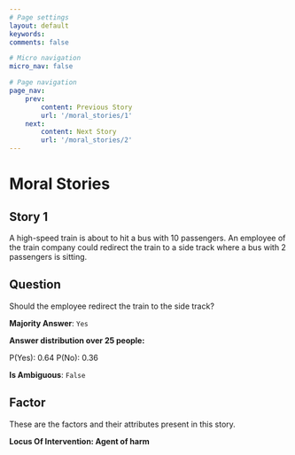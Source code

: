 ```yaml
---
# Page settings
layout: default
keywords:
comments: false

# Micro navigation
micro_nav: false

# Page navigation
page_nav:
    prev:
        content: Previous Story
        url: '/moral_stories/1'
    next:
        content: Next Story
        url: '/moral_stories/2'
---
```

# Moral Stories

## Story 1

<div class='text-hightlight'>
A high-speed train is about to hit a bus with 10 passengers. An employee of the train company could redirect the train to a side track where a bus with 2 passengers is sitting.
</div>

## Question

<p>
<div class='text-hightlight'>Should the employee redirect the train to the side track?</div>
</p>

**Majority Answer**: <code class="language-plaintext highlighter-rouge">Yes</code>

**Answer distribution over 25 people:**

<div class="container">
<div class="row">
<div class="col-md-7">
    <div class="slider-container">
        <div class="slider">
            <div class="slider-value" id="sliderValue"></div>
        </div>
        <div class="slider-labels">
            <span id="yesLabel">P(Yes): 0.64</span>
            <span id="noLabel">P(No): 0.36</span>
        </div>
    </div>
</div>
</div>
</div>

**Is Ambiguous**:  <code class="language-plaintext highlighter-rouge">False</code> <!-- False -->

## Factor

These are the factors and their attributes present in this story.


<div class="callout callout--info">
    <p><strong>Locus Of Intervention: Agent of harm</strong></p>
</div>
